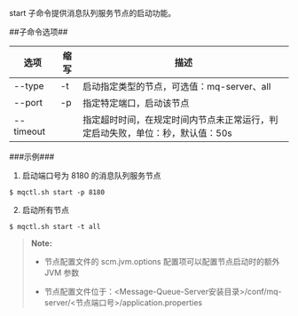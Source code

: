 start 子命令提供消息队列服务节点的启动功能。

##子命令选项##

|选项      |缩写 |描述                                     |
|----------|-----|-----------------------------------------|
|--type    |-t   |启动指定类型的节点，可选值：mq-server、all|
|--port    |-p   |指定特定端口，启动该节点                 |
|--timeout |     |指定超时时间，在规定时间内节点未正常运行，判定启动失败，单位：秒，默认值：50s|


###示例###

1. 启动端口号为 8180 的消息队列服务节点

  ```lang-javascript
  $ mqctl.sh start -p 8180
  ```

2. 启动所有节点

  ```lang-javascript
  $ mqctl.sh start -t all
  ```

>  **Note:**
> 
>  * 节点配置文件的 scm.jvm.options 配置项可以配置节点启动时的额外 JVM 参数
> 
>  * 节点配置文件位于：\<Message-Queue-Server安装目录\>/conf/mq-server/\<节点端口号\>/application.properties